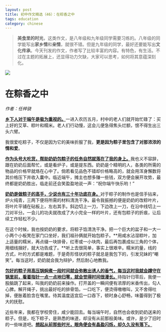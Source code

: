 ```yaml
---
layout: post
title: 初中作文精选（46）：在粽香之中
tags: education
category: chinese
---
```


> **美食里的时光**，这类作文，是八年级和九年级同学需要习练的。八年级的同学能写出**家乡情**和**亲情**，就很不错。但是九年级的同学，最好还要能写出**文化传承**。今天刊发的作文，作者写了比较丰富的内容。有特色，有生活。不过在主题的拓展上，还显得功力欠缺，大家可以思考，如何将其意蕴深刻化。

![](https://crsando.github.io/images/2025-03-28/export_4z07a3.png)

# 在粽香之中

*作者：任梓骁*

<u>**乡下人对于端午是极为重视的。**</u>一进入农历五月，村中的老人们就开始忙碌了：买上好的艾草、粽叶和糯米。老人们行动慢，这会儿便急得焦头烂额，恨不得生出三头六臂。

我很爱吃粽子，不仅是因为它的美味折服了我，**更是因为粽子里包含了对那浓浓的情和爱**。

<u>**作为头号大吃货，帮助奶奶包粽子的任务自然就落在了我的身上。**</u>我也义不容辞，跟在奶奶后面帮忙，或是看炉子，或是提东西。奶奶是个精明的人，各类的所需的物品的价格早就烙在心中了。倘若看见品色不错却价格略高的，就会用浑身懈数将其价格压下并收入囊中。临近端午，摊主也想多赚一些钱，双方便会展开攻势，最终都是奶奶胜出，临走前还会笑盈盈地说一声：“祝你端午快乐哟！”

<u>**奶奶是做粽子的高手，少说也有三十年功底在身。**</u>对于粽子的制作也是信手拈来，炉火纯青，三两下便将所需的材料清洗干净。最令我振撼的便是奶奶的改粽叶片，将叶片平铺在砧板上，左右其手。斜边切上一刀，下边改上一刀，在沿中线切上一刀对半分。一会儿的功夫就改成了大小完全一样的叶片，还有包粽子的折痕，让后续工作轻松不少。

在这个时候，我也按奶奶的要求，将粽子馅清洗干净。把一个巨大的盆子和一大一小两个小板凳在家门口坐好，我们祖孙俩就开始包粽子。**用咸水沾湿粽叶，加上适量的糯米，再点缀一块排骨，红枣或一小块肉，最后再包裹成似三角的个体，用细线捆好，就大功告成了。**听上去很简单，事实上很艰辛。糯米的量，线的方式，叶的方式都是难题，于是奇形怪状的粽子就总是我包下的，引发兄妹的“嘲笑”。每当这时，奶奶就会我为辩护，然后耐心地教我。

<u>**包好的粽子用高压锅焖煮一段时间就会弥散出诱人的香气，每当这时我就会蹲守在锅里前，看着指针一点一点地归零，就会觉得时间很漫长。**</u>待指针归零后，我便一股脑跳了起来，叫我的奶奶前来操作。打开盖的一瞬间便有浓厚的米香传出，勾人心脾。解开绳子，挑出最好吃的排骨馅，一口吃下，便烫得嗷嗷叫，又不舍得吐掉，便胀着脸含在嘴里。待其温度适宜后一口吞下，顿时身心舒畅，味蕾得到了极大的抚慰。

近些年来，我都在学校旁住，咸少能回去。每当端午时，自然也会收到奶奶送来的粽子。但是，吃下粽子，是熟悉的味道，却没有从前那般美味。或许，是少了旧时的一些味道吧。<u>**想起从前那些时光，眼角便会有晶盈闪烁，却久久没有落下。**</u>